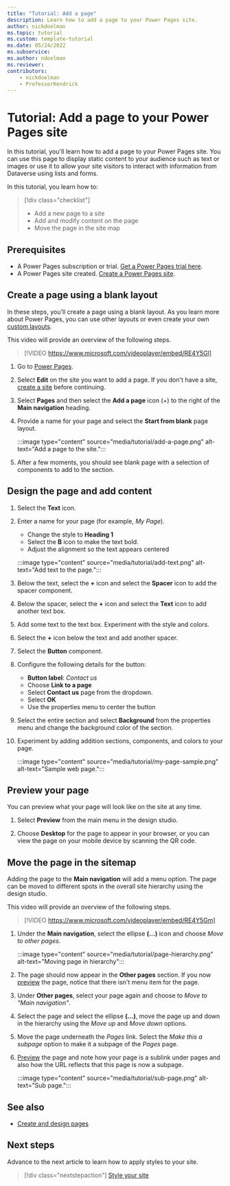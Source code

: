 ```yaml
---
title: "Tutorial: Add a page"
description: Learn how to add a page to your Power Pages site.
author: nickdoelman
ms.topic: tutorial
ms.custom: template-tutorial
ms.date: 05/24/2022
ms.subservice:
ms.author: ndoelman 
ms.reviewer: 
contributors:
    - nickdoelman
    - ProfessorKendrick
---
```


# Tutorial: Add a page to your Power Pages site

In this tutorial, you'll learn how to add a page to your Power Pages site. You can use this page to display static content to your audience such as text or images or use it to allow your site visitors to interact with information from Dataverse using lists and forms.

In this tutorial, you learn how to:

> [!div class="checklist"]
> * Add a new page to a site
> * Add and modify content on the page
> * Move the page in the site map

## Prerequisites

- A Power Pages subscription or trial. [Get a Power Pages trial here](trial-signup.md).
- A Power Pages site created. [Create a Power Pages site](create-manage.md).

## Create a page using a blank layout

In these steps, you'll create a page using a blank layout. As you learn more about Power Pages, you can use other layouts or even create your own [custom layouts](../configure/store-content-web-templates.md).

This video will provide an overview of the following steps.

> [!VIDEO https://www.microsoft.com/videoplayer/embed/RE4Y5Gl]

1. Go to [Power Pages](https://make.powerpages.microsoft.com/).

1. Select **Edit** on the site you want to add a page. If you don't have a site, [create a site](create-manage.md) before continuing.

1. Select **Pages** and then select the **Add a page** icon (+) to the right of the **Main navigation** heading.

1. Provide a name for your page and select the **Start from blank** page layout.

   :::image type="content" source="media/tutorial/add-a-page.png" alt-text="Add a page to the site.":::

1. After a few moments, you should see blank page with a selection of components to add to the section. 

## Design the page and add content

1. Select the **Text** icon.

1. Enter a name for your page (for example, *My Page*).
    - Change the style to **Heading 1**
    - Select the **B** icon to make the text bold.
    - Adjust the alignment so the text appears centered

    :::image type="content" source="media/tutorial/add-text.png" alt-text="Add text to the page.":::

1. Below the text, select the **+** icon and select the **Spacer** icon to add the spacer component.

1. Below the spacer, select the **+** icon and select the **Text** icon to add another text box.

1. Add some text to the text box. Experiment with the style and colors.

1. Select the **+** icon below the text and add another spacer.

1. Select the **Button** component.

1. Configure the following details for the button:

    - **Button label**: *Contact us*
    - Choose **Link to a page**
    - Select **Contact us** page from the dropdown.
    - Select **OK**
    - Use the properties menu to center the button

1. Select the entire section and select **Background** from the properties menu and change the background color of the section.

1. Experiment by adding addition sections, components, and colors to your page.

    :::image type="content" source="media/tutorial/my-page-sample.png" alt-text="Sample web page.":::

## Preview your page

You can preview what your page will look like on the site at any time.

1. Select **Preview** from the main menu in the design studio.

1. Choose **Desktop** for the page to appear in your browser, or you can view the page on your mobile device by scanning the QR code.

## Move the page in the sitemap

Adding the page to the **Main navigation** will add a menu option. The page can be moved to different spots in the overall site hierarchy using the design studio.

This video will provide an overview of the following steps.

> [!VIDEO https://www.microsoft.com/videoplayer/embed/RE4Y5Gm]

1. Under the **Main navigation**, select the ellipse **(...)** icon and choose *Move to other pages*.

    :::image type="content" source="media/tutorial/page-hierarchy.png" alt-text="Moving page in hierarchy":::

1. The page should now appear in the **Other pages** section. If you now [preview](#preview-your-page) the page, notice that there isn't menu item for the page.

1. Under **Other pages**, select your page again and choose to *Move to "Main navigation"*.

1. Select the page and select the ellipse **(...)**, move the page up and down in the hierarchy using the *Move up* and *Move down* options.

1. Move the page underneath the *Pages* link. Select the *Make this a subpage* option to make it a subpage of the *Pages* page.

1. [Preview](#preview-your-page) the page and note how your page is a sublink under pages and also how the URL reflects that this page is now a subpage.

    :::image type="content" source="media/tutorial/sub-page.png" alt-text="Sub page.":::

## See also

- [Create and design pages](first-page.md)

## Next steps

Advance to the next article to learn how to apply styles to your site.
> [!div class="nextstepaction"]
> [Style your site](tutorial-style-site.md)
